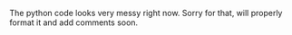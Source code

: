 The python code looks very messy right now. Sorry for that, will properly format it and add comments soon.

